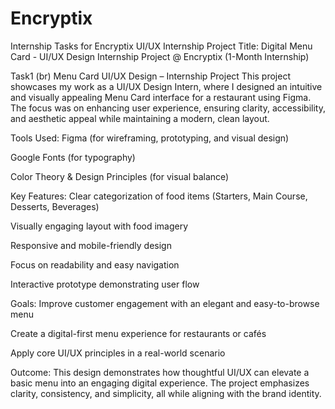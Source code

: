 # Encryptix
Internship Tasks for Encryptix UI/UX Internship
Project Title: Digital Menu Card - UI/UX Design
Internship Project @ Encryptix (1-Month Internship)

Task1
(br)
Menu Card UI/UX Design – Internship Project
This project showcases my work as a UI/UX Design Intern, where I designed an intuitive and visually appealing Menu Card interface for a restaurant using Figma. The focus was on enhancing user experience, ensuring clarity, accessibility, and aesthetic appeal while maintaining a modern, clean layout.

Tools Used:
Figma (for wireframing, prototyping, and visual design)

Google Fonts (for typography)

Color Theory & Design Principles (for visual balance)

Key Features:
Clear categorization of food items (Starters, Main Course, Desserts, Beverages)

Visually engaging layout with food imagery

Responsive and mobile-friendly design

Focus on readability and easy navigation

Interactive prototype demonstrating user flow

Goals:
Improve customer engagement with an elegant and easy-to-browse menu

Create a digital-first menu experience for restaurants or cafés

Apply core UI/UX principles in a real-world scenario

Outcome:
This design demonstrates how thoughtful UI/UX can elevate a basic menu into an engaging digital experience. The project emphasizes clarity, consistency, and simplicity, all while aligning with the brand identity.


